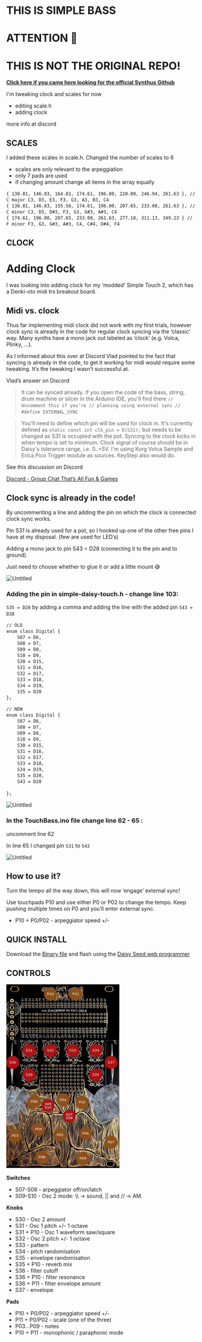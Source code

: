 # THIS IS SIMPLE BASS

# ATTENTION 👀
# THIS IS NOT THE ORIGINAL REPO! 

**[Click here if you came here looking for the official Synthux Github](https://github.com/Synthux-Academy/simple-touch-instruments)**

I'm tweaking clock and scales for now

- editing scale.h
- adding clock

more info at discord

## SCALES

I added these scales in scale.h.
Changed the number of scales to 6

- scales are only relevant to the arpeggiation
- only 7 pads are used
- if changing amount change all items in the array equally

```arduino
{ 130.81, 146.83, 164.81, 174.61, 196.00, 220.00, 246.94, 261.63 }, // C major C3, D3, E3, F3, G3, A3, B3, C4
{ 130.81, 146.83, 155.56, 174.61, 196.00, 207.65, 233.08, 261.63 }, // C minor C3, D3, D#3, F3, G3, G#3, A#3, C4
{ 174.61, 196.00, 207.65, 233.08, 261.63, 277.18, 311.13, 349.23 } // F minor F3, G3, G#3, A#3, C4, C#4, D#4, F4
```
## CLOCK

# Adding Clock

I was looking into adding clock for my ‘modded’ Simple Touch 2, which has a Denki-oto midi trs breakout board.

## Midi vs. clock

Thus far implementing midi clock did not work with my first trials, however clock sync is already in the code for regular clock syncing via the ‘classic’ way. Many synths have a mono jack out labeled as ‘clock’ (e.g. Volca, Plinky, …).

As I informed about this over at Discord Vlad pointed to the fact that syncing is already in the code, to get it working for midi would require some tweaking. It’s the tweaking I wasn’t successful at. 

Vlad’s answer on Discord

> It can be synced already. If you open the code of the bass, string, drum machine or slicer in the Arduino IDE, you'll find there
`// Uncomment this if you're
// planning using external sync
// #define EXTERNAL_SYNC`
> 

> You'll need to define which pin will be used for clock in. It's currently defined as `static const int clk_pin = D(S31);` but needs to be changed as S31 is occupied with the pot.
Syncing to the clock kicks in when tempo is set to minimum.
Clock signal of course should be in Daisy's tolerance range, i.e. 0..+5V. I'm using Korg Volca Sample and Erica Pico Trigger module as sources. KeyStep also would do.
> 

See this discussion on Discord 

[Discord - Group Chat That’s All Fun & Games](https://discord.com/channels/802197755442626590/963902925724344330/1242440673043677225)

## Clock sync is already in the code!

By uncommenting a line and adding the pin on which the clock is connected clock sync works.

Pin S31 is already used for a pot, so I hooked up one of the other free pins I have at my disposal. (few are used for LED’s)

Adding a mono jack to pin S43 = D28 (connecting it to the pin and to ground).

Just need to choose whether to glue it or add a little mount 😅

![Untitled](https://prod-files-secure.s3.us-west-2.amazonaws.com/183357c7-1e01-4c65-a869-200d788b649c/57c6a11f-1370-4e9e-bb63-005610cb452b/Untitled.png)

### Adding the pin in simple-daisy-touch.h - change line 103:

`S35 = D20` by adding a comma and adding the line with the added pin `S43 = D28`

```arduino
// OLD
enum class Digital {
    S07 = D6,
    S08 = D7,
    S09 = D8,
    S10 = D9,
    S30 = D15,
    S31 = D16,
    S32 = D17,
    S33 = D18,
    S34 = D19,
    S35 = D20
};
```

```arduino
// NEW
enum class Digital {
    S07 = D6,
    S08 = D7,
    S09 = D8,
    S10 = D9,
    S30 = D15,
    S31 = D16,
    S32 = D17,
    S33 = D18,
    S34 = D19,
    S35 = D20,
    S43 = D28

};
```

![Untitled](https://prod-files-secure.s3.us-west-2.amazonaws.com/183357c7-1e01-4c65-a869-200d788b649c/ba4261c7-af82-45a6-ad42-efe106a8fda7/Untitled.png)

### In the TouchBass.ino file change line 62 - 65 :

uncomment line 62

In line 65 I changed pin `S31` to `S43`

![Untitled](https://prod-files-secure.s3.us-west-2.amazonaws.com/183357c7-1e01-4c65-a869-200d788b649c/975a2e14-0a92-4835-9bbb-0664e4634ca5/Untitled.png)

## How to use it?

Turn the tempo all the way down, this will now ‘engage’ external sync!

Use touchpads P10 and use either P0 or P02 to change the tempo. Keep pushing multiple times on P0 and you’ll enter external sync.

- P10 + P0/P02 - arpeggiator speed +/-


## QUICK INSTALL
Download the [Binary file](https://github.com/Synthux-Academy/simple-touch-instruments/raw/main/daisyduino/TouchBass/TouchBass.bin) and flash using the [Daisy Seed web programmer](https://electro-smith.github.io/Programmer/)

## CONTROLS
<img src="../../touch.jpeg" width="300"/>

**Switches**
- S07-S08 - arpeggiator off/on/latch
- S09-S10 - Osc 2 mode: \\\ → sound, || and // → AM.     

**Knobs**
- S30 - Osc 2 amount
- S31 - Osc 1 pitch +/- 1 octave
- S31 + P10 - Osc 1 waveform saw/square
- S32 - Osc 2 pitch +/- 1 octave
- S33 - pattern
- S34 - pitch randomisation
- S35 - envelope randomisation
- S35 + P10 - reverb mix
- S36 - filter cutoff
- S36 + P10 - filter resonance
- S36 + P11 - filter envelope amount
- S37 - envelope

**Pads**
- P10 + P0/P02 - arpeggiator speed +/-
- P11 + P0/P02 - scale (one of the three)
- P03...P09 - notes
- P10 + P11 - monophonic / paraphonic mode
  
